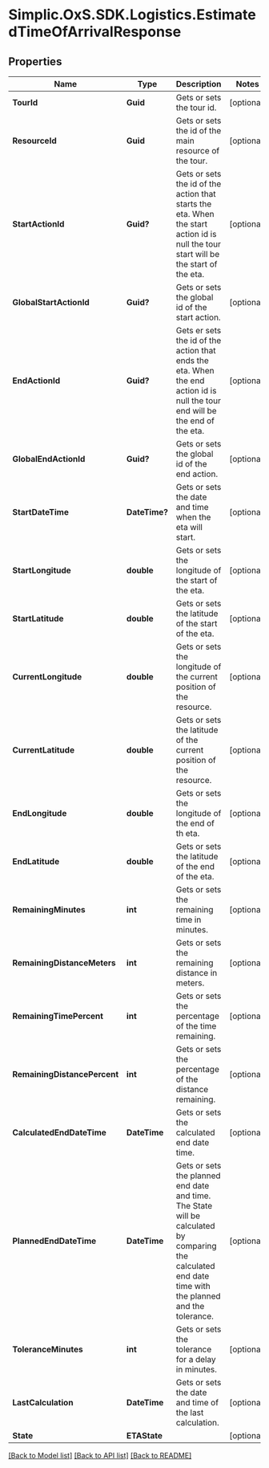 # Simplic.OxS.SDK.Logistics.EstimatedTimeOfArrivalResponse

## Properties

Name | Type | Description | Notes
------------ | ------------- | ------------- | -------------
**TourId** | **Guid** | Gets or sets the tour id. | [optional] 
**ResourceId** | **Guid** | Gets or sets the id of the main resource of the tour. | [optional] 
**StartActionId** | **Guid?** | Gets or sets the id of the action that starts the eta.     When the start action id is null the tour start will be the start of the eta.   | [optional] 
**GlobalStartActionId** | **Guid?** | Gets or sets the global id of the start action. | [optional] 
**EndActionId** | **Guid?** | Gets er sets the id of the action that ends the eta.     When the end action id is null the tour end will be the end of the eta.   | [optional] 
**GlobalEndActionId** | **Guid?** | Gets or sets the global id of the end action. | [optional] 
**StartDateTime** | **DateTime?** | Gets or sets the date and time when the eta will start. | [optional] 
**StartLongitude** | **double** | Gets or sets the longitude of the start of the eta. | [optional] 
**StartLatitude** | **double** | Gets or sets the latitude of the start of the eta. | [optional] 
**CurrentLongitude** | **double** | Gets or sets the longitude of the current position of the resource. | [optional] 
**CurrentLatitude** | **double** | Gets or sets the latitude of the current position of the resource. | [optional] 
**EndLongitude** | **double** | Gets or sets the longitude of the end of th eta. | [optional] 
**EndLatitude** | **double** | Gets or sets the latitude of the end of the eta. | [optional] 
**RemainingMinutes** | **int** | Gets or sets the remaining time in minutes. | [optional] 
**RemainingDistanceMeters** | **int** | Gets or sets the remaining distance in meters. | [optional] 
**RemainingTimePercent** | **int** | Gets or sets the percentage of the time remaining. | [optional] 
**RemainingDistancePercent** | **int** | Gets or sets the percentage of the distance remaining. | [optional] 
**CalculatedEndDateTime** | **DateTime** | Gets or sets the calculated end date time. | [optional] 
**PlannedEndDateTime** | **DateTime** | Gets or sets the planned end date and time.    The State will be calculated by comparing the calculated end date time with the planned and the tolerance. | [optional] 
**ToleranceMinutes** | **int** | Gets or sets the tolerance for a delay in minutes. | [optional] 
**LastCalculation** | **DateTime** | Gets or sets the date and time of the last calculation. | [optional] 
**State** | **ETAState** |  | [optional] 

[[Back to Model list]](../README.md#documentation-for-models) [[Back to API list]](../README.md#documentation-for-api-endpoints) [[Back to README]](../README.md)


